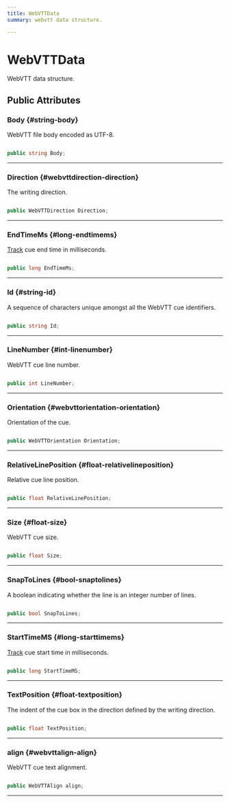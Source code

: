 ```yaml
---
title: WebVTTData
summary: webvtt data structure. 

---
```


# WebVTTData




WebVTT data structure.   





## Public Attributes

### Body {#string-body}

WebVTT file body encoded as UTF-8. 

```csharp

public string Body;

```






-----------

### Direction {#webvttdirection-direction}

The writing direction. 

```csharp

public WebVTTDirection Direction;

```






-----------

### EndTimeMs {#long-endtimems}

[Track](/versioned_docs/version-22-Feb-2023/unity-api/api/UnityEngine.XR.MagicLeap/MLMedia/Player/Track/UnityEngine.XR.MagicLeap.MLMedia.Player.Track.md) cue end time in milliseconds. 

```csharp

public long EndTimeMs;

```






-----------

### Id {#string-id}

A sequence of characters unique amongst all the WebVTT cue identifiers. 

```csharp

public string Id;

```






-----------

### LineNumber {#int-linenumber}

WebVTT cue line number. 

```csharp

public int LineNumber;

```






-----------

### Orientation {#webvttorientation-orientation}

Orientation of the cue. 

```csharp

public WebVTTOrientation Orientation;

```






-----------

### RelativeLinePosition {#float-relativelineposition}

Relative cue line position. 

```csharp

public float RelativeLinePosition;

```






-----------

### Size {#float-size}

WebVTT cue size. 

```csharp

public float Size;

```






-----------

### SnapToLines {#bool-snaptolines}

A boolean indicating whether the line is an integer number of lines. 

```csharp

public bool SnapToLines;

```






-----------

### StartTimeMS {#long-starttimems}

[Track](/versioned_docs/version-22-Feb-2023/unity-api/api/UnityEngine.XR.MagicLeap/MLMedia/Player/Track/UnityEngine.XR.MagicLeap.MLMedia.Player.Track.md) cue start time in milliseconds. 

```csharp

public long StartTimeMS;

```






-----------

### TextPosition {#float-textposition}

The indent of the cue box in the direction defined by the writing direction. 

```csharp

public float TextPosition;

```






-----------

### align {#webvttalign-align}

WebVTT cue text alignment. 

```csharp

public WebVTTAlign align;

```






-----------


